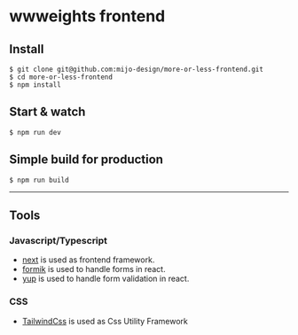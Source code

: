 # wwweights frontend

## Install

    $ git clone git@github.com:mijo-design/more-or-less-frontend.git
    $ cd more-or-less-frontend
    $ npm install

## Start & watch

    $ npm run dev

## Simple build for production

    $ npm run build

---

## Tools

### Javascript/Typescript

- [next](https://nextjs.org/) is used as frontend framework.
- [formik](https://formik.org/) is used to handle forms in react.
- [yup](https://www.npmjs.com/package/yup) is used to handle form validation in react.

### CSS
- [TailwindCss](https://tailwindcss.com/) is used as Css Utility Framework